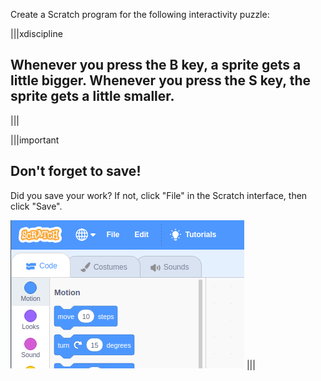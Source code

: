 Create a Scratch program for the following interactivity puzzle:

|||xdiscipline
## Whenever you press the B key, a sprite gets a little bigger. Whenever you press the S key, the sprite gets a little smaller.
|||

|||important
## Don't forget to save!
Did you save your work? If not, click "File" in the Scratch interface, then click "Save".

![](.guides/img/scratch-save-now.gif)
|||